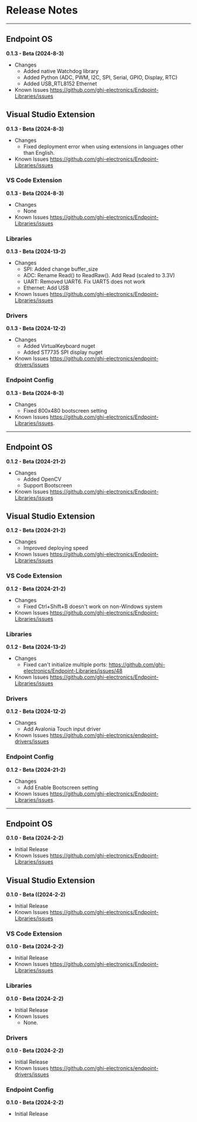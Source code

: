 # Release Notes

---

## Endpoint OS

**0.1.3 - Beta (2024-8-3)**

- Changes
    - Added native Watchdog library
	- Added Python (ADC, PWM, I2C, SPI, Serial, GPIO, Display, RTC)
	- Added USB_RTL8152 Ethernet
- Known Issues
    https://github.com/ghi-electronics/Endpoint-Libraries/issues
	
## Visual Studio Extension

**0.1.3 - Beta (2024-8-3)**

- Changes
	- Fixed deployment error when using extensions in languages other than English.
- Known Issues
    https://github.com/ghi-electronics/Endpoint-Libraries/issues

### VS Code Extension

**0.1.3 - Beta (2024-8-3)**

- Changes
    - None
- Known Issues
    https://github.com/ghi-electronics/Endpoint-Libraries/issues

### Libraries

**0.1.3 - Beta (2024-13-2)**

- Changes
    - SPI: Added change buffer_size 
	- ADC: Rename Read() to ReadRaw(). Add Read (scaled to 3.3V)
	- UART: Removed UART6. Fix UART5 does not work
	- Ethernet: Add USB
- Known Issues
    https://github.com/ghi-electronics/Endpoint-Libraries/issues

### Drivers

**0.1.3 - Beta (2024-12-2)**

- Changes
    - Added VirtualKeyboard nuget
	- Added ST7735 SPI display nuget
- Known Issues
    https://github.com/ghi-electronics/endpoint-drivers/issues

### Endpoint Config

**0.1.3 - Beta (2024-8-3)**

- Changes
    - Fixed 800x480 bootscreen setting
- Known Issues
    https://github.com/ghi-electronics/Endpoint-Libraries/issues.
	
---


## Endpoint OS

**0.1.2 - Beta (2024-21-2)**

- Changes
    - Added OpenCV
	- Support Bootscreen
- Known Issues
    https://github.com/ghi-electronics/Endpoint-Libraries/issues
	
## Visual Studio Extension

**0.1.2 - Beta (2024-21-2)**

- Changes
    - Improved deploying speed
- Known Issues
    https://github.com/ghi-electronics/Endpoint-Libraries/issues

### VS Code Extension

**0.1.2 - Beta (2024-21-2)**

- Changes
    - Fixed Ctrl+Shift+B doesn't work on non-Windows system
- Known Issues
    https://github.com/ghi-electronics/Endpoint-Libraries/issues

### Libraries

**0.1.2 - Beta (2024-13-2)**

- Changes
    - Fixed can't initialize multiple ports: https://github.com/ghi-electronics/Endpoint-Libraries/issues/48
- Known Issues
    https://github.com/ghi-electronics/Endpoint-Libraries/issues

### Drivers

**0.1.2 - Beta (2024-12-2)**

- Changes
    - Add Avalonia Touch input driver
- Known Issues
    https://github.com/ghi-electronics/endpoint-drivers/issues

### Endpoint Config

**0.1.2 - Beta (2024-21-2)**

- Changes
    - Add Enable Bootscreen setting
- Known Issues
    https://github.com/ghi-electronics/Endpoint-Libraries/issues.
	
---

## Endpoint OS

**0.1.0 - Beta (2024-2-2)**

- Initial Release
- Known Issues
    https://github.com/ghi-electronics/Endpoint-Libraries/issues

## Visual Studio Extension

**0.1.0 - Beta ((2024-2-2)**

- Initial Release
- Known Issues
    https://github.com/ghi-electronics/Endpoint-Libraries/issues

### VS Code Extension

**0.1.0 - Beta (2024-2-2)**

- Initial Release
- Known Issues
    https://github.com/ghi-electronics/Endpoint-Libraries/issues

### Libraries

**0.1.0 - Beta (2024-2-2)**

- Initial Release
- Known Issues
    - None.

### Drivers
	
**0.1.0 - Beta (2024-2-2)**

- Initial Release
- Known Issues
    https://github.com/ghi-electronics/endpoint-drivers/issues

### Endpoint Config

**0.1.0 - Beta (2024-2-2)**

- Initial Release

